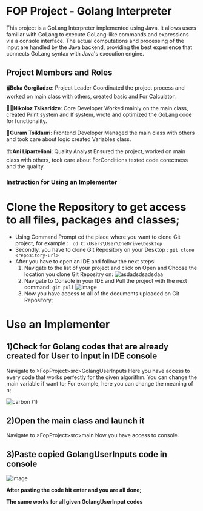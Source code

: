 # FOP Project - Golang Interpreter

This project is a GoLang Interpreter implemented using Java. 
It allows users familiar with GoLang to execute GoLang-like commands and expressions via a console interface. 
The actual computations and processing of the input are handled by the Java backend, providing the best experience that connects GoLang syntax with Java's execution engine.

## Project Members and Roles

🖥️**Beka Gorgiladze**: Project Leader
Coordinated the project process and worked on main class with others, created basic and For Calculator.

🧑‍💻**Nikoloz Tsikaridze**: Core Developer
Worked mainly on the main class, created Print system and If system, wrote and optimized the GoLang code for functionality.

🔧**Guram Tsiklauri**: Frontend Developer
Managed the main class with others and took care about logic created Variables class.

🏗️**Ani Liparteliani**: Quality Analyst
Ensured the project, worked on main class with others, took care about ForConditions tested code corectness and the quality.

### Instruction for Using an Implementer

Clone the Repository to get access to all files, packages and classes;
=================================================================================================================================
* Using Command Prompt cd the place where you want to clone Git project, for example : ` cd C:\Users\User\OneDrive\Desktop`
* Secondly, you have to clone Git Repository on your Desktop : `git clone <repository-url>`
* After you have to open an IDE and follow the next steps:
  1) Navigate to the list of your project and click on Open and Choose the location you clone Git Repositry on: 
![asdadsdsadsdaa](https://github.com/user-attachments/assets/b9b8f8d6-226e-4874-b50e-d99a3f3ddaf5)
  2) Navigate to Console in your IDE and Pull the project with the next command: `git pull`
![image](https://github.com/user-attachments/assets/338775b3-b1fc-4db8-a3eb-3f01d0331e7b)
  3) Now you have access to all of the documents uploaded on Git Repository;

**Use an Implementer**
=================================================================================================================================

1)Check for Golang codes that are already created for User to input in IDE console
--------------------------------------------------------------------------------
  Navigate to >FopProject>src>GolangUserInputs
Here you have access to every code that works perfectly for the given algorithm. You can change the main variable if want to;
For example, here you can change the meaning of n;

![carbon (1)](https://github.com/user-attachments/assets/821e3f20-9e16-4f9b-9572-28d9feb809b6)

2)Open the main class and launch it
--------------------------------------------------------------------------------
 Navigate to >FopProject>src>main
 Now you have access to console.

 
3)Paste copied GolangUserInputs code in console
--------------------------------------------------------------------------------
![image](https://github.com/user-attachments/assets/fd3fd1d7-44d9-49f8-bdc8-f720a79f804b)




**After pasting the code hit enter and you are all done;**

**The same works for all given GolangUserInput codes**



